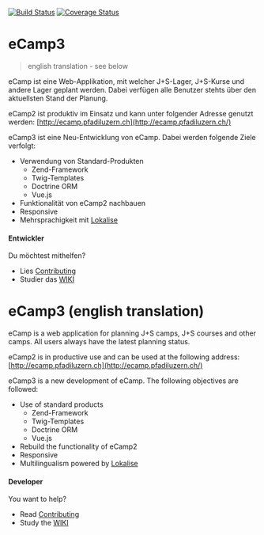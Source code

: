 [![Build Status](https://travis-ci.com/ecamp/ecamp3.svg?branch=devel)](https://travis-ci.com/ecamp/ecamp3)
[![Coverage Status](https://coveralls.io/repos/github/ecamp/ecamp3/badge.svg?branch=devel)](https://coveralls.io/github/ecamp/ecamp3?branch=devel)

# eCamp3

> english translation - see below

eCamp ist eine Web-Applikation, mit welcher J+S-Lager, 
J+S-Kurse und andere Lager geplant werden. Dabei verfügen
alle Benutzer stehts über den aktuellsten Stand der Planung.

eCamp2 ist produktiv im Einsatz und kann unter folgender
Adresse genutzt werden: 
[http://ecamp.pfadiluzern.ch](http://ecamp.pfadiluzern.ch/)

eCamp3 ist eine Neu-Entwicklung von eCamp. Dabei werden 
folgende Ziele verfolgt:

- Verwendung von Standard-Produkten
  - Zend-Framework
  - Twig-Templates
  - Doctrine ORM
  - Vue.js
- Funktionalität von eCamp2 nachbauen
- Responsive
- Mehrsprachigkeit mit [Lokalise](https://lokalise.com)
  

#### Entwickler

Du möchtest mithelfen?
- Lies [Contributing](CONTRIBUTING.md)
- Studier das [WIKI](https://github.com/ecamp/ecamp3/wiki)




# eCamp3 (english translation)

eCamp is a web application for planning J+S camps, 
J+S courses and other camps. All users always have 
the latest planning status.

eCamp2 is in productive use and can be used at 
the following address:
[http://ecamp.pfadiluzern.ch](http://ecamp.pfadiluzern.ch/)
 
eCamp3 is a new development of eCamp. The following 
objectives are followed:

- Use of standard products
  - Zend-Framework
  - Twig-Templates
  - Doctrine ORM
  - Vue.js
- Rebuild the functionality of eCamp2
- Responsive
- Multilingualism powered by [Lokalise](https://lokalise.com)

#### Developer

You want to help?
- Read [Contributing](CONTRIBUTING.md)
- Study the [WIKI](https://github.com/ecamp/ecamp3/wiki)



 
